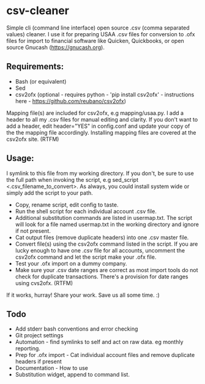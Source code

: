 # csv-cleaner

Simple cli (command line interface) open source .csv (comma separated values) cleaner. I use it for preparing USAA .csv files for conversion to .ofx files for import to financial software like Quicken, Quickbooks, or open source Gnucash (https://gnucash.org). 

## Requirements:

* Bash (or equivalent) 
* Sed
* csv2ofx (optional - requires python - 'pip install csv2ofx' - instructions here - https://github.com/reubano/csv2ofx)

Mapping file(s) are included for csv2ofx, e.g mapping/usaa.py. I add a header to all my .csv files for manual editing and clarity. If you don't want to add a header, edit header="YES" in config.conf and update your copy of the the mapping file accordingly. Installing mapping files are covered at the csv2ofx site. (RTFM)

## Usage:

I symlink to this file from my working directory. If you don't, be sure to use the full path when invoking the script, e.g sed_script <.csv_filename_to_convert>. As always, you could install system wide or simply add the script to your path.  

* Copy, rename script, edit config to taste.
* Run the shell script for each individual account .csv file.
* Additional substitution commands are listed in usermap.txt. The script will look for a file named usermap.txt in the working directory and ignore if not present.
* Cat output files (remove duplicate headers) into one .csv master file.
* Convert file(s) using the csv2ofx command listed in the script. If you are lucky enough to have one .csv file for all accounts, uncomment the csv2ofx command and let the script make your .ofx file.
* Test your .ofx import on a dummy company.
* Make sure your .csv date ranges are correct as most import tools do not check for duplicate transactions. There's a provision for date ranges using cvs2ofx. (RTFM)

If it works, hurray! Share your work. Save us all some time. :)

## Todo

* Add stderr bash conventions and error checking
* Git project settings
* Automation - find symlinks to self and act on raw data. eg monthly reporting.
* Prep for .ofx import - Cat individual account files and remove duplicate headers if present
* Documentation - How to use
* Substitution widget, append to command list.
